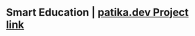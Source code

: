 # Smart Education | [patika.dev Project link](https://app.patika.dev/courses/nodejs/SmarteduProject)

<!-- 100-199 Informational respones -->
<!-- 200-299 Successful respones -->
<!-- 300-399 Redirects -->
<!-- 400-499 Client errors -->
<!-- 500-599 Server errors -->

<!-- 200 OK -->
<!-- 201 Create -->
<!-- 400 Bad Request -->
<!-- 401 Uauthorized -->
<!-- 403 Forbiden -->
<!-- 404 Not found -->
<!-- 500 Internal Server Error -->
<!-- 501 Not Implemented -->

